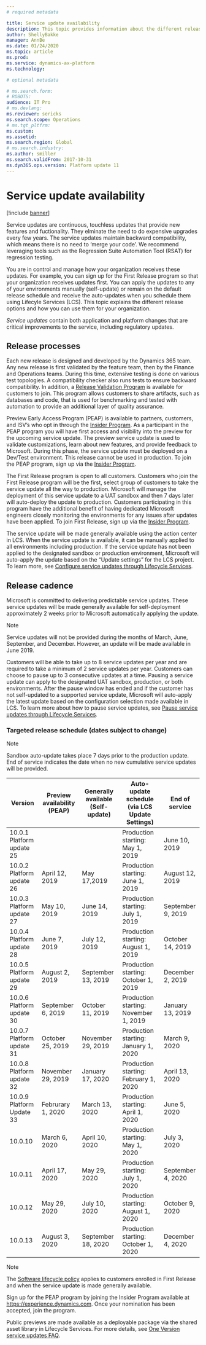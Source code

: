 ```yaml
---
# required metadata

title: Service update availability
description: This topic provides information about the different release options.
author: ShellyBakke
manager: AnnBe
ms.date: 01/24/2020
ms.topic: article
ms.prod: 
ms.service: dynamics-ax-platform
ms.technology: 

# optional metadata

# ms.search.form: 
# ROBOTS: 
audience: IT Pro
# ms.devlang: 
ms.reviewer: sericks
ms.search.scope: Operations
# ms.tgt_pltfrm: 
ms.custom: 
ms.assetid: 
ms.search.region: Global
# ms.search.industry: 
ms.author: smiller
ms.search.validFrom: 2017-10-31
ms.dyn365.ops.version: Platform update 11
---
```


# Service update availability

[!include [banner](../includes/banner.md)]

Service updates are continuous, touchless updates that provide new features and fuctionality. They elminate the need to do expensive upgrades every few years. The service updates maintain backward compatibility, which means there is no need to ‘merge your code’.  We recommend leveraging tools such as the Regression Suite Automation Tool (RSAT) for regression testing.

You are in control and manage how your organization receives these updates. For example, you can sign up for the First Release program so that your organization receives updates first. You can apply the updates to any of your environments manually (self-update) or remain on the default release schedule and receive the auto-updates when you schedule them using Lifecyle Services (LCS). This topic explains the different release options and how you can use them for your organization.

*Service updates* contain both application and platform changes that are critical improvements to the service, including regulatory updates. 

## Release processes

Each new release is designed and developed by the Dynamics 365 team. Any new release is first validated by the feature team, then by the Finance and Operations teams. During this time, extensive testing is done on various test topologies. A compatibility checker also runs tests to ensure backward compatibility. In addition, a [Release Validation Program](https://forms.office.com/Pages/ResponsePage.aspx?id=v4j5cvGGr0GRqy180BHbR56j8lZs0FdAvwT75_WNFyxUQVdKVkVORjVDNloxTEkwS1JUSUxWN1pSWi4u) is available for customers to join. This program allows customers to share artifacts, such as databases and code, that is used for benchmarking and tested with automation to provide an additional layer of quality assurance.

Preview Early Access Program (PEAP) is available to partners, customers, and ISV’s who opt in through the [Insider Program](https://experience.dynamics.com/).  As a participant in the PEAP program you will have first access and visibility into the preview for the upcoming service update.  The preview service update is used to validate customizations, learn about new features, and provide feedback to Microsoft.  During this phase, the service update must be deployed on a Dev/Test environment.  This release cannot be used in production. To join the PEAP program, sign up via the [Insider Program](https://experience.dynamics.com/). 

The First Release program is open to all customers. Customers who join the First Release program will be the first, select group of customers to take the service update all the way to production.  Microsoft will manage the deployment of this service update to a UAT sandbox and then 7 days later will auto-deploy the update to production. Customers participating in this program have the additional benefit of having dedicated Microsoft engineers closely monitoring the environments for any issues after updates have been applied. To join First Release, sign up via the [Insider Program](https://experience.dynamics.com/).  

The service update will be made generally available using the action center in LCS.  When the service update is available, it can be manually applied to all environments including production.  If the service update has not been applied to the designated sandbox or production environment, Microsoft will auto-apply the update based on the “Update settings” for the LCS project. To learn more, see [Configure service updates through Lifecycle Services](https://docs.microsoft.com/dynamics365/unified-operations/dev-itpro/lifecycle-services/configure-service-updates).

## Release cadence
Microsoft is committed to delivering predictable service updates. These service updates will be made generally available for self-deployment approximately 2 weeks prior to Microsoft automatically applying the update. 

> [!NOTE] 
> Service updates will not be provided during the months of March, June, September, and December. However, an update will be made available in June 2019.

Customers will be able to take up to 8 service updates per year and are required to take a minimum of 2 service updates per year. Customers can choose to pause up to 3 consecutive updates at a time. Pausing a service update can apply to the designated UAT sandbox, production, or both environments. After the pause window has ended and if the customer has not self-updated to a supported service update, Microsoft will auto-apply the latest update based on the configuration selection made available in LCS. To learn more about how to pause service updates, see [Pause service updates through Lifecycle Services](https://docs.microsoft.com/dynamics365/unified-operations/dev-itpro/lifecycle-services/pause-service-updates).

### Targeted release schedule (dates subject to change)

> [!NOTE] 
> Sandbox auto-update takes place 7 days prior to the production update.  End of service indicates the date when no new cumulative service updates will be provided.

| Version                   | Preview availability (PEAP) | Generally available (Self-update) | Auto-update schedule (via LCS Update Settings) | End of service    |
|---------------------------|-----------------------------|-----------------------------------|-----------------------------------------------|-------------------|
| 10.0.1 Platform update 25 |                             |                                   | Production starting:  May 1, 2019             | June 10, 2019     |
| 10.0.2 Platform update 26 | April 12, 2019              | May 17,2019                       | Production starting:  June 1, 2019            | August 12, 2019   |
| 10.0.3 Platform update 27 | May 10, 2019                | June 14, 2019                     | Production starting:  July 1, 2019            | September 9, 2019 |
| 10.0.4 Platform update 28 | June 7, 2019                | July 12, 2019                     | Production starting:  August 1, 2019          | October 14, 2019  |
| 10.0.5 Platform update 29 | August 2, 2019              | September 13, 2019                | Production starting:  October 1, 2019         | December 2, 2019  |
| 10.0.6 Platform update 30 | September 6, 2019           | October 11, 2019                  | Production starting:  November 1, 2019        | January 13, 2019  |
| 10.0.7 Platform update 31 | October 25, 2019            | November 29, 2019                 | Production starting:  January 1, 2020         | March 9, 2020     |
| 10.0.8 Platform update 32 | November 29, 2019           | January 17, 2020                  | Production starting:  February 1, 2020        | April 13, 2020    |
| 10.0.9 Platform Update 33 | Februrary 1, 2020           | March 13, 2020                    | Production starting:  April 1, 2020           | June 5, 2020      |
| 10.0.10                   | March 6, 2020               | April 10, 2020                    | Production starting:  May 1, 2020             | July 3, 2020      |
| 10.0.11                   | April 17, 2020              | May 29, 2020                      | Production starting:  July 1, 2020            | September 4, 2020 |
| 10.0.12                   | May 29, 2020                | July 10, 2020                     | Production starting:  August 1, 2020          | October 9, 2020   |
| 10.0.13                   | August 3, 2020              | September 18, 2020                | Production starting:  October 1, 2020         | December 4, 2020  |

> [!NOTE]
> The [Software lifecycle policy](../../dev-itpro/migration-upgrade/versions-update-policy.md) applies to customers enrolled in First Release and when the service update is made generally available.

Sign up for the PEAP program by joining the Insider Program available at https://experience.dynamics.com. Once your nomination has been accepted, join the program.

Public previews are made available as a deployable package via the shared asset library in Lifecycle Services. For more details, see [One Version service updates FAQ](one-version.md).  
